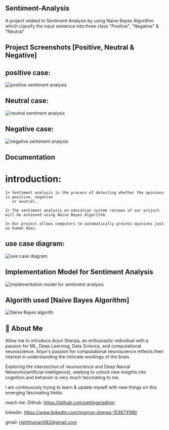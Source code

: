 ## Sentiment-Analysis
A project related to Sentiment Analysis by using Naïve Bayes Algorithm which classify the input sentence into three class "Positive", "Negative" &amp; "Neutral"

## Project Screenshots [Positive, Neutral & Negative]

positive case:
--------------
![positive sentiment analysis](https://github.com/innovative-group/Sentiment-Analysis/assets/51012877/29af5043-fd78-4155-a72a-911c71bd46d9)


Neutral case:
-------------
![neutral sentiment analysis](https://github.com/innovative-group/Sentiment-Analysis/assets/51012877/106247fa-372a-49ed-874c-5b46926ba10b)

Negative case:
--------------
![negative sentiment analysis](https://github.com/innovative-group/Sentiment-Analysis/assets/51012877/957869e0-4bb2-41eb-bfec-e91ddabaed2b)


## Documentation
# introduction:
    1> Sentiment analysis is the process of detecting whether the opinions is positive, negative          
       or neutral.

    2> The sentiment analysis on education system reviews of our project will be achieved using Naïve Bayes Algorithm.

    3> Our project allows computers to automatically process opinions just as human does.


## use case diagram:
![use case diagram](https://github.com/innovative-group/Sentiment-Analysis/assets/51012877/4e3f9a29-df67-4516-91f2-ff7177dc1ca8)



## Implementation Model for Sentiment Analysis
![implementation model for sentiment analysis](https://github.com/innovative-group/Sentiment-Analysis/assets/51012877/24759e3c-696b-42f2-b211-48c47823f713)



## Algorith used [Naive Bayes Algorithm]
![Naive Bayes algorith](https://github.com/innovative-group/Sentiment-Analysis/assets/51012877/61e3e4eb-1b90-45d2-a2df-f5fe69abcde9)



## 🚀 About Me

Allow me to introduce Arjun Sherpa, an enthusiastic individual with a passion for ML, Deep Learning, Data Science, and computational neuroscience. Arjun's passion for computational neuroscience reflects their interest in understanding the intricate workings of the brain.

Exploring the intersection of neuroscience and Deep Neural Networks(artificial intelligence), seeking to unlock new insights into cognition and behavior is very much fascinating to me.

I am continuously trying to learn & update myself with new things on this emerging fascinating fields.


reach me: 
Github: https://github.com/settings/admin

linkedIn: https://www.linkedin.com/in/arjun-sherpa-153673198/

gmail: righthuman082@gmail.com
